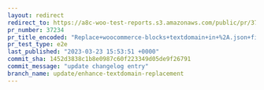 ```yaml
---
layout: redirect
redirect_to: https://a8c-woo-test-reports.s3.amazonaws.com/public/pr/37234/e2e/index.html
pr_number: 37234
pr_title_encoded: "Replace+woocommerce-blocks+textdomain+in+%2A.json+files"
pr_test_type: e2e
last_published: "2023-03-23 15:53:51 +0000"
commit_sha: 1452d3838c1b8e0987c60f223349d05de9f26791
commit_message: "update changelog entry"
branch_name: update/enhance-textdomain-replacement
---
```


